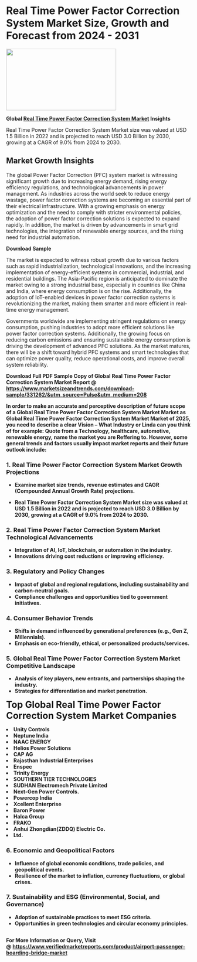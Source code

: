 <H1>Real Time Power Factor Correction System Market Size, Growth and Forecast from 2024 - 2031</H1><img class="aligncenter size-medium wp-image-584254" src="https://thirdeyenews.in/wp-content/uploads/2024/09/Global-Market-Research-300x168.jpeg" alt="" width="300" height="168" /><p><strong>Global&nbsp;<a href="https://www.marketsizeandtrends.com/download-sample/331262/&amp;utm_source=Pulse&amp;utm_medium=208">Real Time Power Factor Correction System Market</a> Insights</strong></p><p>Real Time Power Factor Correction System Market size was valued at USD 1.5 Billion in 2022 and is projected to reach USD 3.0 Billion by 2030, growing at a CAGR of 9.0% from 2024 to 2030.</p><p><h2>Market Growth Insights</h2> <p>The global Power Factor Correction (PFC) system market is witnessing significant growth due to increasing energy demand, rising energy efficiency regulations, and technological advancements in power management. As industries across the world seek to reduce energy wastage, power factor correction systems are becoming an essential part of their electrical infrastructure. With a growing emphasis on energy optimization and the need to comply with stricter environmental policies, the adoption of power factor correction solutions is expected to expand rapidly. In addition, the market is driven by advancements in smart grid technologies, the integration of renewable energy sources, and the rising need for industrial automation.</p> <p><strong>Download Sample</strong></p> <p>The market is expected to witness robust growth due to various factors such as rapid industrialization, technological innovations, and the increasing implementation of energy-efficient systems in commercial, industrial, and residential buildings. The Asia-Pacific region is anticipated to dominate the market owing to a strong industrial base, especially in countries like China and India, where energy consumption is on the rise. Additionally, the adoption of IoT-enabled devices in power factor correction systems is revolutionizing the market, making them smarter and more efficient in real-time energy management.</p> <p>Governments worldwide are implementing stringent regulations on energy consumption, pushing industries to adopt more efficient solutions like power factor correction systems. Additionally, the growing focus on reducing carbon emissions and ensuring sustainable energy consumption is driving the development of advanced PFC solutions. As the market matures, there will be a shift toward hybrid PFC systems and smart technologies that can optimize power quality, reduce operational costs, and improve overall system reliability.</p> <p><strong></p><p><span class=""><strong>Download Full PDF Sample Copy of Global Real Time Power Factor Correction System Market Report</strong> @ <a href="https://www.marketsizeandtrends.com/download-sample/331262/&amp;utm_source=Pulse&amp;utm_medium=208" target="_blank">https://www.marketsizeandtrends.com/download-sample/331262/&amp;utm_source=Pulse&amp;utm_medium=208</a></span></p><p>In order to make an accurate and perceptive description of future scope of a Global&nbsp;Real Time Power Factor Correction System Market Market as Global&nbsp;Real Time Power Factor Correction System Market Market of 2025, you need to describe a clear Vision &ndash; What Industry or Linda can you think of for example: Quote from a Technology, healthcare, automotive, renewable energy, name the market you are Reffering to. However, some general trends and factors usually impact market reports and their future outlook include:</p><h3>1.&nbsp;<strong>Real Time Power Factor Correction System Market Growth Projections</strong></h3><ul><li>Examine market size trends, revenue estimates and CAGR (Compounded Annual Growth Rate) projections.</li><li><p>Real Time Power Factor Correction System Market size was valued at USD 1.5 Billion in 2022 and is projected to reach USD 3.0 Billion by 2030, growing at a CAGR of 9.0% from 2024 to 2030.</p></li></ul><h3>2.&nbsp;<strong>Real Time Power Factor Correction System Market Technological Advancements</strong></h3><ul><li>Integration of AI, IoT, blockchain, or automation in the industry.</li><li>Innovations driving cost reductions or improving efficiency.</li></ul><h3>3.&nbsp;<strong>Regulatory and Policy Changes</strong></h3><ul><li>Impact of global and regional regulations, including sustainability and carbon-neutral goals.</li><li>Compliance challenges and opportunities tied to government initiatives.</li></ul><h3>4.&nbsp;<strong>Consumer Behavior Trends</strong></h3><ul><li>Shifts in demand influenced by generational preferences (e.g., Gen Z, Millennials).</li><li>Emphasis on eco-friendly, ethical, or personalized products/services.</li></ul><h3>5.&nbsp;<strong>Global Real Time Power Factor Correction System Market Competitive Landscape</strong></h3><ul><li>Analysis of key players, new entrants, and partnerships shaping the industry.</li><li>Strategies for differentiation and market penetration.</li></ul><p data-pm-slice="1 1 []"><span style="color: inherit; font-family: inherit; font-size: 25px;">Top Global Real Time Power Factor Correction System Market Companies</span></p><div class="" data-test-id=""><p><li>Unity Controls</li><li> Neptune India</li><li> NAAC ENERGY</li><li> Helios Power Solutions</li><li> CAP AG</li><li> Rajasthan Industrial Enterprises</li><li> Enspec</li><li> Trinity Energy</li><li> SOUTHERN TIER TECHNOLOGIES</li><li> SUDHAN Electromech Private Limited</li><li> Next-Gen Power Controls.</li><li> Powercop India</li><li> Xcellent Enterprise</li><li> Baron Power</li><li> Halca Group</li><li> FRAKO</li><li> Anhui Zhongdian(ZDDQ) Electric Co.</li><li> Ltd.</li></p></div><h3>6.&nbsp;<strong>Economic and Geopolitical Factors</strong></h3><ul><li>Influence of global economic conditions, trade policies, and geopolitical events.</li><li>Resilience of the market to inflation, currency fluctuations, or global crises.</li></ul><h3>7.&nbsp;<strong>Sustainability and ESG (Environmental, Social, and Governance)</strong></h3><ul><li>Adoption of sustainable practices to meet ESG criteria.</li><li>Opportunities in green technologies and circular economy principles.</li></ul><h2><strong style="font-size: 14px;">For More Information or Query, Visit @&nbsp;</strong><a style="background-color: #ffffff; font-size: 14px;" href="https://www.marketsizeandtrends.com/report/real-time-power-factor-correction-system-market/" target="_blank">https://www.verifiedmarketreports.com/product/airport-passenger-boarding-bridge-market</a></h2>
